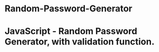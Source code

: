 # Random-Password-Generator
# JavaScript  - Random Password Generator, with  validation function.  
